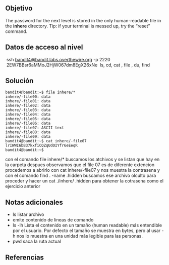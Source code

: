 ## Objetivo
The password for the next level is stored in the only human-readable file in the **inhere** directory. Tip: if your terminal is messed up, try the “reset” command.

## Datos de acceso al nivel 
 ssh bandit4@bandit.labs.overthewire.org -p 2220
 2EW7BBsr6aMMoJ2HjW067dm8EgX26xNe
 ls, cd, cat , file , du, find
 

## Solución

```
bandit4@bandit:~$ file inhere/*
inhere/-file00: data
inhere/-file01: data
inhere/-file02: data
inhere/-file03: data
inhere/-file04: data
inhere/-file05: data
inhere/-file06: data
inhere/-file07: ASCII text
inhere/-file08: data
inhere/-file09: data
bandit4@bandit:~$ cat inhere/-file07
lrIWWI6bB37kxfiCQZqUdOIYfr6eEeqR
bandit4@bandit:~$

```
con el comando file inhere/* buscamos los atchivos y se listan que hay en la carpeta 
despues observamos que el file 07 es de diferente extencion
procedemos a abrirlo con cat inhere/-file07 y nos muestra la contrasena
y con el comando find .  -name .hidden buscamos ese archivo olculto
para proceder y hacer un cat ./inhere/ .hidden para obtener la cotrasena como el ejercicio anterior


## Notas adicionales
- ls listar archivo
- emite contenido de lineas de comando
- ls -lh  Lista el contenido en un tamaño (human readable) más entendible por el usuario. Por defecto el tamaño se muestra en bytes, pero al usar -h nos lo muestra en una unidad más legible para las personas.
- pwd saca la ruta actual

## Referencias

